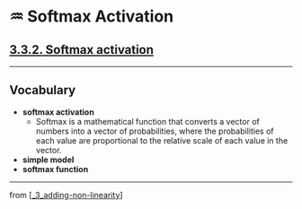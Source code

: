 # ♒️ Softmax Activation

## [**3.3.2.** Softmax activation](https://livebook.manning.com/book/deep-learning-with-javascript/chapter-3/213)

---

## **Vocabulary**

- **softmax activation**
  - Softmax is a mathematical function that converts a vector of numbers into a vector of probabilities, where the probabilities of each value are proportional to the relative scale of each value in the vector.
- **simple model**
- **softmax function**

---

from [[_3_adding-non-linearity]]

[//begin]: # "Autogenerated link references for markdown compatibility"
[_3_adding-non-linearity]: ../_3_adding-non-linearity.md "♒️ NON-LINEARITY"
[//end]: # "Autogenerated link references"
